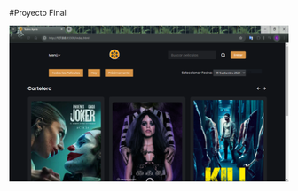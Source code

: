 #Proyecto Final

![Captura del preview del programa(reto final)](Proyecto%20Final/assets/Captura.PNG)

